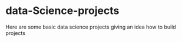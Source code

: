 # data-Science-projects
Here are some basic data science projects giving an idea how to build projects 
